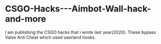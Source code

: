 # CSGO-Hacks---Aimbot-Wall-hack-and-more
I am publishing the CSGO hacks that i wrote last year(2020). These bypass Valve Anti Cheat which used userland hooks.

